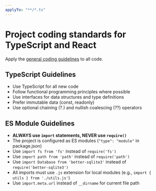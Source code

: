 ```yaml
---
applyTo: "**/*.ts"
---
```

# Project coding standards for TypeScript and React

Apply the [general coding guidelines](./general-coding.instructions.md) to all code.

## TypeScript Guidelines
- Use TypeScript for all new code
- Follow functional programming principles where possible
- Use interfaces for data structures and type definitions
- Prefer immutable data (const, readonly)
- Use optional chaining (?.) and nullish coalescing (??) operators

## ES Module Guidelines
- **ALWAYS use `import` statements, NEVER use `require()`**
- The project is configured as ES modules (`"type": "module"` in package.json)
- Use `import fs from 'fs'` instead of `require('fs')`
- Use `import path from 'path'` instead of `require('path')`
- Use `import Database from 'better-sqlite3'` instead of `require('better-sqlite3')`
- All imports must use `.js` extension for local modules (e.g., `import { utils } from './utils.js'`)
- Use `import.meta.url` instead of `__dirname` for current file path
